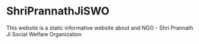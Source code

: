 # ShriPrannathJiSWO
This website is a static informative website about and NGO - Shri Prannath Ji Social Welfare Organization
